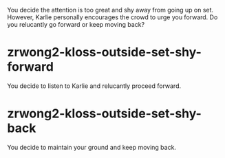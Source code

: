You decide the attention is too great and shy away from going up on set. However, Karlie personally encourages the crowd to urge you forward. Do you relucantly go forward or keep moving back?
# zrwong2-kloss-outside-set-shy-forward
You decide to listen to Karlie and relucantly proceed forward.
# zrwong2-kloss-outside-set-shy-back
You decide to maintain your ground and keep moving back.

